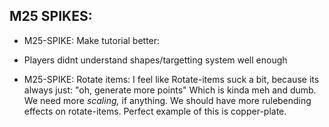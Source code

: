 
## M25 SPIKES:


- M25-SPIKE: Make tutorial better:
- Players didnt understand shapes/targetting system well enough



- M25-SPIKE: Rotate items:
I feel like Rotate-items suck a bit, because its always just: "oh, generate more points"
Which is kinda meh and dumb.  We need more *scaling,* if anything.
We should have more rulebending effects on rotate-items. Perfect example of this is copper-plate.

